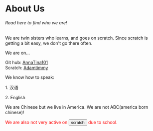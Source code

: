
<html>
  <body>




     
<h1>About Us</h1>
<h6> Read here to find who we are! </h6>
    </head>
  <body> <p>We are twin sisters who learns, and goes on scratch. Since scratch is getting a bit easy, we don't go there often.</p>
  
  <p>We are on...</p>
  Git hub: <a href= "https://github.com/Annatina101">AnnaTina101</a><br>
  Scratch:  <a href= "https://scratch.mit.edu/users/AdamTimmy/"> Adamtimmy </a>
  <p> We know how to speak: </p>
  <p>1. 汉语</p>
    <p>2. English</p>
     

  <p> We are Chinese but we live in America. We are not ABC(america born chinese)!

 <p style="color : red; ">We are also not very active on <button>scratch</button> due to school. </p>


 


</body>
</html>



